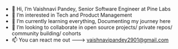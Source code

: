 - 👋 Hi, I’m Vaishnavi Pandey, Senior Software Engineer at Pine Labs
- 👀 I’m interested in Tech and Product Management
- 🌱 I’m currently learning everything, Documenting my journey here
- 💞️ I’m looking to collaborate in open source projects/ private repos/ community building/ cohorts
- 📫 You can react me out ---> vaishnavipandey2901@gmail.com

<!---
vishu1089/vishu1089 is a ✨ special ✨ repository because its `README.md` (this file) appears on your GitHub profile.
You can click the Preview link to take a look at your changes.
--->
<a href="https://twitter.com/vaishnavi0199"></a>


<a href="https://www.linkedin.com/in/vaishnavi29/" alt="linked in"/></a>
